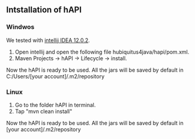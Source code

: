 ## Intstallation of hAPI

### Windwos 

We tested with [intellij IDEA 12.0.2](http://www.jetbrains.com/idea/).

1. Open intellij and open the following file hubiquitus4java/hapi/pom.xml.
2. Maven Projects -> hAPI -> Lifecycle -> install.

Now the hAPI is ready to be used.
All the jars will be saved by default in C:/Users/[your account]/.m2/repository

### Linux

1. Go to the folder hAPI in terminal.
2. Tap "mvn clean install"

Now the hAPI is ready to be used.
All the jars will be saved by default in [your account]/.m2/repository
